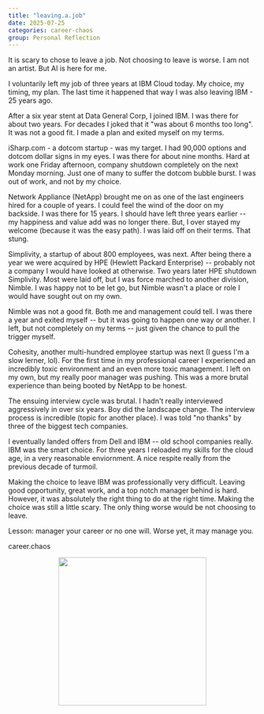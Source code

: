 ```yaml
---
title: "leaving.a.job"
date: 2025-07-25
categories: career-chaos
group: Personal Reflection
---
```


It is scary to chose to leave a job.  Not choosing to leave is worse.
I am not an artist. But AI is here for me.

I voluntarily left my job of three years at IBM Cloud today.
My choice, my timing, my plan.  The last time it happened that way I was also leaving IBM - 25 years ago.

After a six year stent at Data General Corp, I joined IBM. I was there for about two years.  For decades I joked that it "was about 6 months too long".  It was not a good fit.  I made a plan and exited myself on my terms.

iSharp.com - a dotcom startup - was my target.  I had 90,000 options and dotcom dollar signs in my eyes.  I was there for about nine months.  Hard at work one Friday afternoon, company shutdown completely on the next Monday morning.  Just one of many to suffer the dotcom bubble burst. I was out of work, and not by my choice.

Network Appliance (NetApp) brought me on as one of the last engineers hired for a couple of years.  I could feel the wind of the door on my backside.  I was there for 15 years.  I should have left three years earlier -- my happiness and value add was no longer there.  But, I over stayed my welcome (because it was the easy path).  I was laid off on their terms.  That stung.

Simplivity, a startup of about 800 employees, was next.  After being there a year we were acquired by HPE (Hewlett Packard Enterprise) -- probably not a company I would have looked at otherwise.  Two years later HPE shutdown Simplivity. Most were laid off, but I was force marched to another division, Nimble.  I was happy not to be let go, but Nimble wasn't a place or role I would have sought out on my own.

Nimble was not a good fit.  Both me and management could tell.  I was there a year and exited myself -- but it was going to happen one way or another. I left, but not completely on my terms -- just given the chance to pull the trigger myself.

Cohesity, another multi-hundred employee startup was next (I guess I'm a slow lerner, lol).  For the first time in my professional career I experienced an incredibly toxic environment and an even more toxic management.  I left on my own, but my really poor manager was pushing.  This was a more brutal experience than being booted by NetApp to be honest.

The ensuing interview cycle was brutal.  I hadn't really interviewed aggressively in over six years.  Boy did the landscape change.  The interview process is incredible (topic for another place).  I was told "no thanks" by three of the biggest tech companies.  

I eventually landed offers from Dell and IBM -- old school companies really.  IBM was the smart choice.  For three years I reloaded my skills for the cloud age, in a very reasonable enviornment.  A nice respite really from the previous decade of turmoil.

Making the choice to leave IBM was professionally very difficult.  Leaving good opportunity, great work, and a top notch manager behind is hard.
However, it was absolutely the right thing to do at the right time.  Making the choice was still a little scary.  The only thing worse would be not choosing to leave.

Lesson: manager your career or no one will.  Worse yet, it may manage you. 

career.chaos

<p align="center"> <img src="{{ site.baseurl }}/assets/images/c0001-01.png" width="300"> </p>
